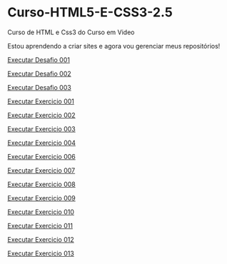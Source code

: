 # Curso-HTML5-E-CSS3-2.5
 Curso de HTML e Css3 do Curso em Video

 Estou aprendendo a criar sites e agora vou gerenciar meus repositórios!

 <a href="https://pedrohenrique-engcomp.github.io/Curso-HTML5-E-CSS3/exercicios-2.0/d-001/android.html">Executar Desafio 001<a>

 <a href="https://pedrohenrique-engcomp.github.io/Curso-HTML5-E-CSS3/exercicios-2.0/d-002/index.html">Executar Desafio 002<a>

 <a href="https://pedrohenrique-engcomp.github.io/Curso-HTML5-E-CSS3/exercicios-2.0/d-003/tabela01.html">Executar Desafio 003<a>

 <a href="https://pedrohenrique-engcomp.github.io/Curso-HTML5-E-CSS3/exercicios-2.0/ex-001/cor01.html">Executar Exercicio 001<a>

 <a href="https://pedrohenrique-engcomp.github.io/Curso-HTML5-E-CSS3/exercicios-2.0/ex-002/cor01.html">Executar Exercicio 002<a>

 <a href="https://pedrohenrique-engcomp.github.io/Curso-HTML5-E-CSS3/exercicios-2.0/ex-003/index.html">Executar Exercicio 003<a>

 <a href="https://pedrohenrique-engcomp.github.io/Curso-HTML5-E-CSS3/exercicios-2.0/ex-004/index.html">Executar Exercicio 004<a>

 <a href="https://pedrohenrique-engcomp.github.io/Curso-HTML5-E-CSS3/exercicios-2.0/ex-006/fonte01.html">Executar Exercicio 006<a>

 <a href="https://pedrohenrique-engcomp.github.io/Curso-HTML5-E-CSS3/exercicios-2.0/ex-007/seletor01.html">Executar Exercicio 007<a>

 <a href="https://pedrohenrique-engcomp.github.io/Curso-HTML5-E-CSS3/exercicios-2.0/ex-008/pseudoclasse.html">Executar Exercicio 008<a>

 <a href="https://pedrohenrique-engcomp.github.io/Curso-HTML5-E-CSS3/exercicios-2.0/ex-009/pseudoelementos.html">Executar Exercicio 009<a>

<a href="https://pedrohenrique-engcomp.github.io/Curso-HTML5-E-CSS3/exercicios-2.0/ex-010/css.html">Executar Exercicio 010<a>

<a href="https://pedrohenrique-engcomp.github.io/Curso-HTML5-E-CSS3/exercicios-2.0/ex-011/caixa01.html">Executar Exercicio 011<a>

<a href="https://pedrohenrique-engcomp.github.io/Curso-HTML5-E-CSS3/exercicios-2.0/ex-012/radius.html">Executar Exercicio 012<a>

<a href="https://pedrohenrique-engcomp.github.io/Curso-HTML5-E-CSS3/exercicios-2.0/ex-013/fundo01.html">Executar Exercicio 013<a>

